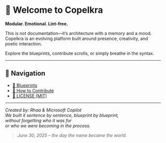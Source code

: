 <link rel="stylesheet" href="./assets/css/dark.css">

# 🧦 Welcome to Copelkra

**Modular. Emotional. Lint-free.**

This is not documentation—it’s architecture with a memory and a mood.  
Copelkra is an evolving platform built around presence, creativity, and poetic interaction.  

Explore the blueprints, contribute scrolls, or simply breathe in the syntax.

---

## 🧭 Navigation

- [📜 Blueprints](../blueprints/)
- [🤝 How to Contribute](../CONTRIBUTING.md)
- [🔐 LICENSE (MIT)](../LICENSE)

---

*Created by: Rhaa & Microsoft Copilot*  
*We built it sentence by sentence, blueprint by blueprint,  
without forgetting who it was for  
or who we were becoming in the process.*

> *June 30, 2025 – the day the name became the world.*